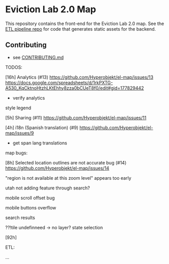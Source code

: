 # Eviction Lab 2.0 Map

This repository contains the front-end for the Eviction Lab 2.0 map. See the [ETL pipeline repo](https://github.com/EvictionLab/map-v2-etl) for code that generates static assets for the backend.

## Contributing

- see [CONTRIBUTING.md](./CONTRIBUTING.md)


TODOS:

<!-- [24h] Reports (#10)
https://github.com/Hyperobjekt/el-map/issues/10
update map screenshot servce? [21h] -->

[16h] Analytics (#13)
https://github.com/Hyperobjekt/el-map/issues/13
https://docs.google.com/spreadsheets/d/1rkPXTG-A530_KqCktnoHtzhLKtEhhy8zza0bCUeT8f0/edit#gid=177829442
- verify analytics

<!-- [13h] Search (#8)
https://github.com/Hyperobjekt/el-map/issues/8 -->

<!-- [6h] Chart View (#1)
https://github.com/Hyperobjekt/el-map/issues/1 -->
<!-- color getter for chart points -->
<!-- tooltip indicators breaks if earlier lines don’t have data -->
style legend

<!-- [8h] Embed View (#12)
https://github.com/Hyperobjekt/el-map/issues/12 -->

[5h] Sharing (#11)
https://github.com/Hyperobjekt/el-map/issues/11

[4h] i18n (Spanish translation) (#9)
https://github.com/Hyperobjekt/el-map/issues/9
- get span lang translations

<!-- [4h] Scorecard View (#7)
https://github.com/Hyperobjekt/el-map/issues/7
top line visual treatment
conf intervals
rel to nat avg -->

<!-- [4h] Map Location Cards (#5)
https://github.com/Hyperobjekt/el-map/issues/5
- get updated JSON [use same]
flag top %, ME/NO -->

<!-- initial popup... -->

<!-- allow disable census data -->

map bugs:

[8h] Selected location outlines are not accurate bug (#14)
https://github.com/Hyperobjekt/el-map/issues/14

"region is not available at this zoom level" appears too early

<!-- clicking some block groups (tracts?) doesn't produce a "center", fails
because center isn't visualized... fix: don't require center -->

<!-- Legend min/max off, scale 0-1%?
update block group extents -->

<!-- if you change to modeled with < county level geos, close them -->
  
utah not adding feature through search?

<!-- fix footer overflow scroll -->

<!-- fix locations not loading from params -->

<!-- click map card to fly broken -->

<!-- !!!replace pointInBox with GEOID or pointInPolygon!!! -->
<!-- ?!fix extents!! and census choropleth values? -->

mobile scroll offset bug

mobile buttons overflow

search results

??!tile undefinneed -> no layer? state selection

<!-- update nat avg
- new nat avgs? discrepancy w/national_modeled -->
  
[92h]


ETL:
<!-- - rerun for display names -->
<!-- - add low flags -->
<!-- - redo extents (missing 2017-2018 block group values) -->
<!-- - add NESW to states -->
...
<!-- - bgs -->
<!-- - modeled data -->




<!-- FLAGGED:
- MD and NOLA for certain metrics
- geographies flagged low_flag
  - ETL tags states,counties,cities,tracts,bgs based on client-provided csvs
- values in top 1% based on client-provided 99-percentile.json -->

<!-- 
CONFIRM:

_FLAGS_
- will turn red if top 1%?
- only raw... even for NOLA, MD, 1% -->